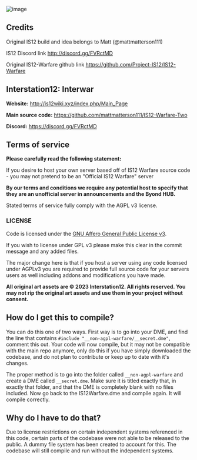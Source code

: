 ![image](https://file.garden/YPiIQQczOTYxCpqM/TBZI6TR.png)

## Credits

Original IS12 build and idea belongs to Matt (@mattmatterson111)

IS12 Discord link http://discord.gg/FVRctMD

Original IS12-Warfare github link https://github.com/Project-IS12/IS12-Warfare


## Interstation12: Interwar

**Website:** http://is12wiki.xyz/index.php/Main_Page

**Main source code:** https://github.com/mattmatterson111/IS12-Warfare-Two

**Discord:**  https://discord.gg/FVRctMD

## Terms of service

**Please carefully read the following statement:**

If you desire to host your own server based off of IS12 Warfare source code - you may not pretend to be an "Official IS12 Warfare" server

**By our terms and conditions we require any potential host to specify that they are an unofficial server in announcements and the Byond HUB.**

Stated terms of service fully comply with the AGPL v3 license.

### LICENSE
Code is licensed under the [GNU Affero General Public License v3](http://www.gnu.org/licenses/agpl.html).

If you wish to license under GPL v3 please make this clear in the commit message and any added files.

The major change here is that if you host a server using any code licensed under AGPLv3 you are required to provide full source code for your servers users as well including addons and modifications you have made.

**All original art assets are © 2023 Interstation12.  All rights reserved. You may not rip the original art assets and use them in your project without consent.**


## How do I get this to compile?

You can do this one of two ways. First way is to go into your DME, and find the line that contains `#include "__non-agpl-warfare/__secret.dme"`, comment this out. Your code will now compile, but it may not be compatible with the main repo anymore, only do this if you have simply downloaded the codebase, and do not plan to contribute or keep up to date with it's changes.

The proper method is to go into the folder called `__non-agpl-warfare` and create a DME called `__secret.dme`. Make sure it is titled exactly that, in exactly that folder, and that the DME is completely blank with no files included. Now go back to the IS12Warfare.dme and compile again. It will compile correctly.


## Why do I have to do that?

Due to license restrictions on certain independent systems referenced in this code, certain parts of the codebase were not able to be released to the public. A dummy file system has been created to account for this. The codebase will still compile and run without the independent systems.
